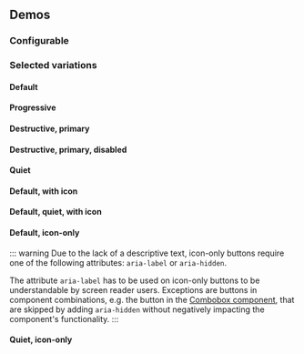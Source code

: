 <script setup>
import { CdxButton } from '@wikimedia/codex';
import ButtonWithIcon from '@/../component-demos/button/examples/ButtonWithIcon.vue';
import QuietButtonWithIcon from '@/../component-demos/button/examples/QuietButtonWithIcon.vue';
import IconOnlyButton from '@/../component-demos/button/examples/IconOnlyButton.vue';
import QuietIconOnlyButton from '@/../component-demos/button/examples/QuietIconOnlyButton.vue';


// TODO: is it possible to get type checking in this markdown file, so we can
// take advantage of the defined config types?
const controlsConfig = [
	{
		name: 'action',
		type: 'radio',
		options: [ 'default', 'progressive', 'destructive' ],
	},
	{
		name: 'type',
		type: 'radio',
		options: [ 'normal', 'primary', 'quiet' ],
	},
	{
		name: 'disabled',
		type: 'boolean'
	},
	{
		name: 'default',
		type: 'slot',
		default: 'Click me'
	}
];
</script>

## Demos

### Configurable

<cdx-demo-wrapper :controls-config="controlsConfig" :show-generated-code="true">
<template v-slot:demo="{ propValues, slotValues }">
<cdx-button v-bind="propValues">
	{{ slotValues.default }}
</cdx-button>
</template>
</cdx-demo-wrapper>

### Selected variations

#### Default

<cdx-demo-wrapper>
<template v-slot:demo>
<cdx-button>Click me</cdx-button>
</template>

<template v-slot:code>

```vue
<cdx-button>Click me</cdx-button>
```

</template>
</cdx-demo-wrapper>

#### Progressive

<cdx-demo-wrapper>
<template v-slot:demo>
<cdx-button action="progressive">Click me</cdx-button>
</template>

<template v-slot:code>

```vue
<cdx-button action="progressive">Click me</cdx-button>
```

</template>
</cdx-demo-wrapper>

#### Destructive, primary

<cdx-demo-wrapper>
<template v-slot:demo>
<cdx-button action="destructive" type="primary">Click me</cdx-button>
</template>

<template v-slot:code>

```vue
<cdx-button action="destructive" type="primary">Click me</cdx-button>
```

</template>
</cdx-demo-wrapper>

#### Destructive, primary, disabled

<cdx-demo-wrapper>
<template v-slot:demo>
<cdx-button
	action="destructive"
	type="primary"
	:disabled="true"
>
	Click me
</cdx-button></template>

<template v-slot:code>

```vue
<cdx-button
	action="destructive"
	type="primary"
	:disabled="true"
>
	Click me
</cdx-button>
```

</template>
</cdx-demo-wrapper>

#### Quiet
<cdx-demo-wrapper>
<template v-slot:demo>
<cdx-button	type="quiet">Click me</cdx-button>
</template>

<template v-slot:code>

```vue
<cdx-button	type="quiet">Click me</cdx-button>
```

</template>
</cdx-demo-wrapper>

#### Default, with icon

<cdx-demo-wrapper>
<template v-slot:demo>
<button-with-icon />
</template>

<template v-slot:code>

<<< @/../component-demos/button/examples/ButtonWithIcon.vue

</template>
</cdx-demo-wrapper>

#### Default, quiet, with icon

<cdx-demo-wrapper>
<template v-slot:demo>
<quiet-button-with-icon />
</template>

<template v-slot:code>

<<< @/../component-demos/button/examples/QuietButtonWithIcon.vue

</template>
</cdx-demo-wrapper>

#### Default, icon-only

::: warning
Due to the lack of a descriptive text, icon-only buttons require one of the following attributes: `aria-label` or `aria-hidden`.

The attribute `aria-label` has to be used on icon-only buttons to be understandable by screen reader users. Exceptions are buttons in component combinations, e.g. the button in the [Combobox component](./combobox), that are skipped by adding `aria-hidden` without negatively impacting the component's functionality.
:::

<cdx-demo-wrapper>
<template v-slot:demo>
<icon-only-button />
</template>

<template v-slot:code>

<<< @/../component-demos/button/examples/IconOnlyButton.vue

</template>
</cdx-demo-wrapper>

#### Quiet, icon-only
<cdx-demo-wrapper>
<template v-slot:demo>
<quiet-icon-only-button />
</template>

<template v-slot:code>

<<< @/../component-demos/button/examples/QuietIconOnlyButton.vue

</template>
</cdx-demo-wrapper>
